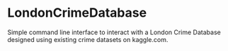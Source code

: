 # LondonCrimeDatabase

Simple command line interface to interact with a London Crime Database designed using existing crime datasets on kaggle.com.
